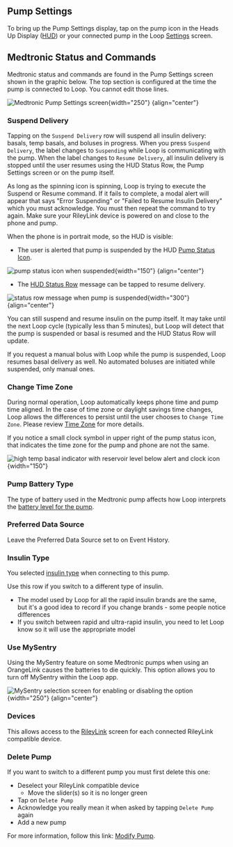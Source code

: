 ## Pump Settings

To bring up the Pump Settings display, tap on the pump icon in the Heads Up Display ([HUD](displays_v3.md#heads-up-display)) or your connected pump in the Loop [Settings](settings.md) screen.

## Medtronic Status and Commands

Medtronic status and commands are found in the Pump Settings screen shown in the graphic below. The top section is configured at the time the pump is connected to Loop. You cannot edit those lines.

![Medtronic Pump Settings screen](img/loop-3-pump-setting-mdt.svg){width="250"}
{align="center"}

### Suspend Delivery

Tapping on the `Suspend Delivery` row will suspend all insulin delivery: basals, temp basals, and boluses in progress. When you press `Suspend Delivery`, the label changes to `Suspending` while Loop is communicating with the pump. When the label changes to `Resume Delivery`, all insulin delivery is stopped until the user resumes using the HUD Status Row, the Pump Settings screen or on the pump itself.

As long as the spinning icon is spinning, Loop is trying to execute the Suspend or Resume command. If it fails to complete, a modal alert will appear that says "Error Suspending" or "Failed to Resume Insulin Delivery" which you must acknowledge. You must then repeat the command to try again. Make sure your RileyLink device is powered on and close to the phone and pump.

When the phone is in portrait mode, so the HUD is visible:

* The user is alerted that pump is suspended by the HUD [Pump Status Icon](displays_v3.md#pump-status-icon).

![pump status icon when suspended](img/loop-3-pump-alert-suspended.svg){width="150"}
{align="center"}

* The [HUD Status Row](displays_v3.md#hud-status-row) message can be tapped to resume delivery.

![status row message when pump is suspended](img/status-row-pump-suspended.svg){width="300"}
{align="center"}

You can still suspend and resume insulin on the pump itself.  It may take until the next Loop cycle (typically less than 5 minutes), but Loop will detect that the pump is suspended or basal is resumed and the HUD Status Row will update.

If you request a manual bolus with Loop while the pump is suspended, Loop resumes basal delivery as well. No automated boluses are initiated while suspended, only manual ones.


### Change Time Zone

During normal operation, Loop automatically keeps phone time and pump time aligned. In the case of time zone or daylight savings time changes, Loop allows the differences to persist until the user chooses to `Change Time Zone`. Please review [Time Zone](displays_v3.md#time-zone) for more details.

If you notice a small clock symbol in upper right of the pump status icon, that indicates the time zone for the pump and phone are not the same.

![high temp basal indicator with reservoir level below alert and clock icon](img/loop-3-pump-alert-reservoir-tz.svg){width="150"}

### Pump Battery Type

The type of battery used in the Medtronic pump affects how Loop interprets the [battery level for the pump](../operation/features/battery.md#pump-battery).


### Preferred Data Source

Leave the Preferred Data Source set to on Event History.

### Insulin Type

You selected [insulin type](add-pump.md#insulin-type) when connecting to this pump.

Use this row if you switch to a different type of insulin.

* The model used by Loop for all the rapid insulin brands are the same, but it's a good idea to record if you change brands - some people notice differences
* If you switch between rapid and ultra-rapid insulin, you need to let Loop know so it will use the appropriate model

### Use MySentry

Using the MySentry feature on some Medtronic pumps when using an OrangeLink causes the batteries to die quickly.  This option allows you to turn off MySentry within the Loop app.

![MySentry selection screen for enabling or disabling the option](../operation/loop-settings/img/mdt-my-sentry-v225.png){width="250"}
{align="center"}

### Devices

This allows access to the [RileyLink](../operation/loop-settings/rileylink.md) screen for each connected RileyLink compatible device.

### Delete Pump

If you want to switch to a different pump you must first delete this one:

* Deselect your RileyLink compatible device
    * Move the slider(s) so it is no longer green
* Tap on `Delete Pump`
* Acknowledge you really mean it when asked by tapping `Delete Pump` again
* Add a new pump

For more information, follow this link: [Modify Pump](add-pump.md#modify-pump).

